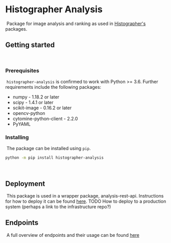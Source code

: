 # Histographer Analysis
​
Package for image analysis and ranking as used in [Histographer's](https://github.com/histographer) packages.
​
## Getting started
​
### Prerequisites
​
`histographer-analysis` is confirmed to work with Python >= 3.6.
Further requirements include the following packages:
* numpy - 1.18.2 or later
* scipy - 1.4.1 or later
* scikit-image - 0.16.2 or later
* opencv-python
* cytomine-python-client - 2.2.0
* PyYAML
​
### Installing
​
The package can be installed using `pip`.
```sh
python -m pip install histographer-analysis
```
​
## Deployment
​
This package is used in a wrapper package, analysis-rest-api. Instructions for how to deploy it can be found 
[here](https://github.com/histographer/analysis-rest-api).
TODO
How to deploy to a production system (perhaps a link to the infrastructure repo?)
​
## Endpoints
​
A full overview of endpoints and their usage can be found
[here](https://github.com/histographer/analysis-rest-api/blob/master/README.md)
